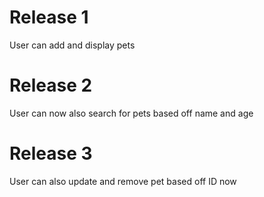 # Release 1
User can add and display pets
# Release 2
User can now also search for pets based off name and age
# Release 3
User can also update and remove pet based off ID now
